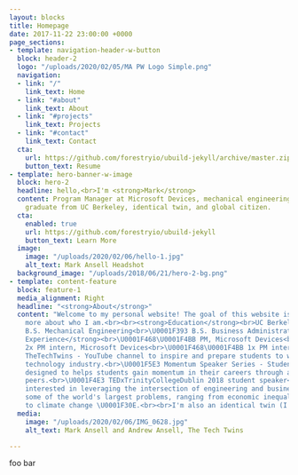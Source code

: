 ```yaml
---
layout: blocks
title: Homepage
date: 2017-11-22 23:00:00 +0000
page_sections:
- template: navigation-header-w-button
  block: header-2
  logo: "/uploads/2020/02/05/MA PW Logo Simple.png"
  navigation:
  - link: "/"
    link_text: Home
  - link: "#about"
    link_text: About
  - link: "#projects"
    link_text: Projects
  - link: "#contact"
    link_text: Contact
  cta:
    url: https://github.com/forestryio/ubuild-jekyll/archive/master.zip
    button_text: Resume
- template: hero-banner-w-image
  block: hero-2
  headline: hello,<br>I'm <strong>Mark</strong>
  content: Program Manager at Microsoft Devices, mechanical engineering and business
    graduate from UC Berkeley, identical twin, and global citizen.
  cta:
    enabled: true
    url: https://github.com/forestryio/ubuild-jekyll
    button_text: Learn More
  image:
    image: "/uploads/2020/02/06/hello-1.jpg"
    alt_text: Mark Ansell Headshot
  background_image: "/uploads/2018/06/21/hero-2-bg.png"
- template: content-feature
  block: feature-1
  media_alignment: Right
  headline: "<strong>About</strong>"
  content: "Welcome to my personal website! The goal of this website is to show you
    more about who I am.<br><br><strong>Education</strong><br>UC Berkeley<br>\U0001F393
    B.S. Mechanical Engineering<br>\U0001F393 B.S. Business Administration<br><br><strong>Work
    Experience</strong><br>\U0001F468‍\U0001F4BB PM, Microsoft Devices<br>\U0001F468‍\U0001F4BB
    2x PM intern, Microsoft Devices<br>\U0001F468‍\U0001F4BB 1x PM intern, Apple<br><br><strong>Extracurricular</strong><br>\U0001F4F8
    TheTechTwins - YouTube channel to inspire and prepare students to work in the
    technology industry.<br>\U0001F5E3 Momentum Speaker Series - Student speaker series
    designed to helps students gain momentum in their careers through advice from
    peers.<br>\U0001F4E3 TEDxTrinityCollegeDublin 2018 student speaker<br><br>I'm
    interested in leveraging the intersection of engineering and business to solve
    some of the world's largest problems, ranging from economic inequality \U0001F4B0
    to climate change \U0001F30E.<br><br>I'm also an identical twin (I'm on the left!)."
  media:
    image: "/uploads/2020/02/06/IMG_0628.jpg"
    alt_text: Mark Ansell and Andrew Ansell, The Tech Twins

---
```

foo bar